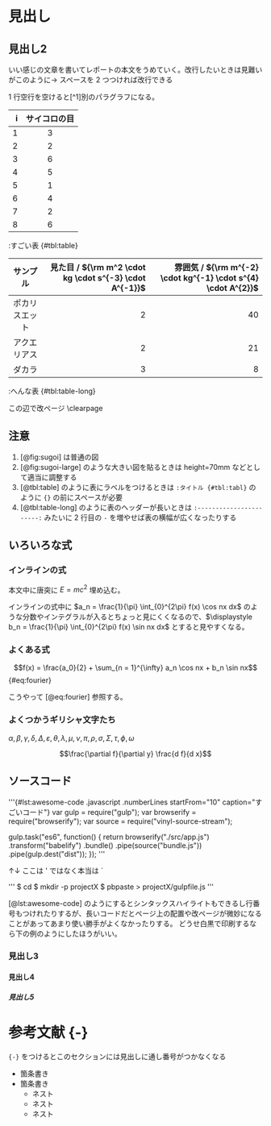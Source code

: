 # 見出し

## 見出し2

いい感じの文章を書いてレポートの本文をうめていく。改行したいときは見難いがこのように→
スペースを 2 つつければ改行できる

1 行空行を空けると[^1]別のパラグラフになる。

| i | サイコロの目 |
|------:|:------:|
| 1 | 3 |
| 2 | 2 |
| 3 | 6 |
| 4 | 5 |
| 5 | 1 |
| 6 | 4 |
| 7 | 2 |
| 8 | 6 |

:すごい表 {#tbl:table}

| サンプル | 見た目 / ${\rm m^2 \cdot kg \cdot s^{-3} \cdot A^{-1}}$ | 雰囲気 / ${\rm m^{-2} \cdot kg^{-1} \cdot s^{4} \cdot A^{2}}$ |
|:---------:|----------------------:|----------------------:|
| ポカリスエット | 2 | 40 |
| アクエリアス | 2 | 21 |
| ダカラ | 3 | 8 |

:へんな表 {#tbl:table-long}

この辺で改ページ
\clearpage

## 注意

1. [@fig:sugoi] は普通の図
1. [@fig:sugoi-large] のような大きい図を貼るときは height=70mm などとして適当に調整する
1. [@tbl:table] のように表にラベルをつけるときは `:タイトル {#tbl:tabl}` のように `{}` の前にスペースが必要
1. [@tbl:table-long] のように表のヘッダーが長いときは `:-----------------------:` みたいに 2 行目の `-` を増やせば表の横幅が広くなったりする

## いろいろな式

### インラインの式

本文中に唐突に $E = mc^2$ 埋め込む。

インラインの式中に $a_n = \frac{1}{\pi} \int_{0}^{2\pi} f(x) \cos nx dx$ のような分数やインテグラルが入るとちょっと見にくくなるので、$\displaystyle b_n = \frac{1}{\pi} \int_{0}^{2\pi} f(x) \sin nx dx$ とすると見やすくなる。


### よくある式

$$f(x) = \frac{a_0}{2} + \sum_{n = 1}^{\infty} a_n \cos nx + b_n \sin nx$${#eq:fourier}

こうやって [@eq:fourier] 参照する。

### よくつかうギリシャ文字たち

$\alpha, \beta, \gamma, \delta, \Delta, \varepsilon, \theta, \lambda, \mu, \nu, \pi, \rho, \sigma, \Sigma, \tau, \phi, \omega$

$$\frac{\partial f}{\partial y} \frac{d f}{d x}$$


## ソースコード

'''{#lst:awesome-code .javascript .numberLines startFrom="10" caption="すごいコード"}
var gulp = require("gulp");
var browserify = require("browserify");
var source = require("vinyl-source-stream");

gulp.task("es6", function() {
  return browserify("./src/app.js")
    .transform("babelify")
    .bundle()
    .pipe(source("bundle.js"))
    .pipe(gulp.dest("dist"));
});
'''

↑↓ ここは ' ではなく本当は `

'''
$ cd
$ mkdir -p projectX
$ pbpaste > projectX/gulpfile.js
'''

[@lst:awesome-code] のようにするとシンタックスハイライトもできるし行番号もつけれたりするが、長いコードだとページ上の配置や改ページが微妙になることがあってあまり使い勝手がよくなかったりする。
どうせ白黒で印刷するなら下の例のようにしたほうがいい。

### 見出し3

#### 見出し4

##### 見出し5

# 参考文献 {-}

`{-}` をつけるとこのセクションには見出しに通し番号がつかなくなる

- 箇条書き
- 箇条書き
    - ネスト
    - ネスト
    - ネスト
